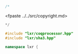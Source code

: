 ```cpp
/*
````
<fpaste ../../src/copyright.md>
```cpp
*/

#include "lxr/coqprocessor.hpp"
#include "lxr/sha3.hpp"

namespace lxr {

```
